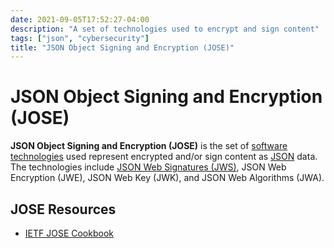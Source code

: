 ```yaml
---
date: 2021-09-05T17:52:27-04:00
description: "A set of technologies used to encrypt and sign content"
tags: ["json", "cybersecurity"]
title: "JSON Object Signing and Encryption (JOSE)"
---
```


# JSON Object Signing and Encryption (JOSE)

**JSON Object Signing and Encryption (JOSE)** is the set of [software technologies](software-engineering.md) used represent encrypted and/or sign content as [JSON](json.md) data. The technologies include [JSON Web Signatures (JWS)](jws.md), JSON Web Encryption (JWE), JSON Web Key (JWK), and JSON Web Algorithms (JWA).

## JOSE Resources

* [IETF JOSE Cookbook](https://datatracker.ietf.org/doc/html/rfc7520)
